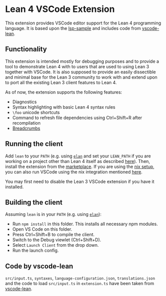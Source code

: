 # Lean 4 VSCode Extension
This extension provides VSCode editor support for the Lean 4 programming language.
It is based upon the [lsp-sample](https://github.com/microsoft/vscode-extension-samples/tree/master/lsp-sample) and includes code from [vscode-lean](https://github.com/leanprover/vscode-lean).

## Functionality
This extension is intended mostly for debugging purposes and to provide a tool to demonstrate Lean 4 with to users that are used to using Lean 3 together with VSCode. It is also supposed to provide an easily dissectible and minimal base for the Lean 3 community to work with and extend upon to port all the existing Lean 3 client features to Lean 4.

As of now, the extension supports the following features:
- Diagnostics
- Syntax highlighting with basic Lean 4 syntax rules
- `\foo` unicode shortcuts
- Command to refresh file dependencies using Ctrl+Shift+R after recompilation
- [Breadcrumbs](https://code.visualstudio.com/Docs/editor/editingevolved#_breadcrumbs)

## Running the client
Add `lean` to your `PATH` (e.g. using [`elan`](https://github.com/Kha/elan) and set your `LEAN_PATH` if you are working on a project other than Lean 4 itself as described [here](https://leanprover.github.io/lean4/doc/setup.html#basic-setup)). Then, install the extension from the [marketplace](https://marketplace.visualstudio.com/items?itemName=mhuisi.lean4). If you are using the [nix setup](https://leanprover.github.io/lean4/doc/setup.html#nix-setup), you can also run VSCode using the nix integration mentioned [here](https://leanprover.github.io/lean4/doc/setup.html#basic-commands).

You may first need to disable the Lean 3 VSCode extension if you have it installed.

## Building the client
Assuming `lean` is in your `PATH` (e.g. using [`elan`](https://github.com/Kha/elan)):
- Run `npm install` in this folder. This installs all necessary npm modules.
- Open VS Code on this folder.
- Press Ctrl+Shift+B to compile the client.
- Switch to the Debug viewlet (Ctrl+Shift+D).
- Select `Launch Client` from the drop down.
- Run the launch config.

## Code by vscode-lean
`src/input.ts`, `syntaxes`, `language-configuration.json`, `translations.json` and the code to load `src/input.ts` in `extension.ts` have been taken from [vscode-lean](https://github.com/leanprover/vscode-lean).
